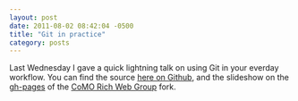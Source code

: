 ```yaml
--- 
layout: post
date: 2011-08-02 08:42:04 -0500
title: "Git in practice"
category: posts
---
```


Last Wednesday I gave a quick lightning talk on using Git in your
everday workflow.  You can find the source [here on Github][1], and the
slideshow on the [gh-pages][2] of the [CoMO Rich Web Group][3] fork.

[1]: https://github.com/catsby/git-in-practice
[2]: http://comorichwebgroup.github.com/git-in-practice
[3]: http://github.com/comorichwebgroup
